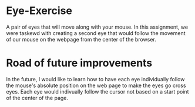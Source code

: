 # Eye-Exercise
A pair of eyes that will move along with your mouse.
In this assignment, we were taskewd with creating a second eye that would follow the movement of our mouse on the webpage from the center of the browser.

# Road of future improvements
In the future, I would like to learn how to have each eye individually follow the mouse's absolute position on the web page to make the eyes go cross eyes. Each eye would indivually follow the cursor not based on a start point of the center of the page.
